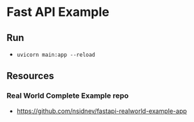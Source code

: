 # Fast API Example

## Run

- `uvicorn main:app --reload`

## Resources

### Real World Complete Example repo

- https://github.com/nsidnev/fastapi-realworld-example-app